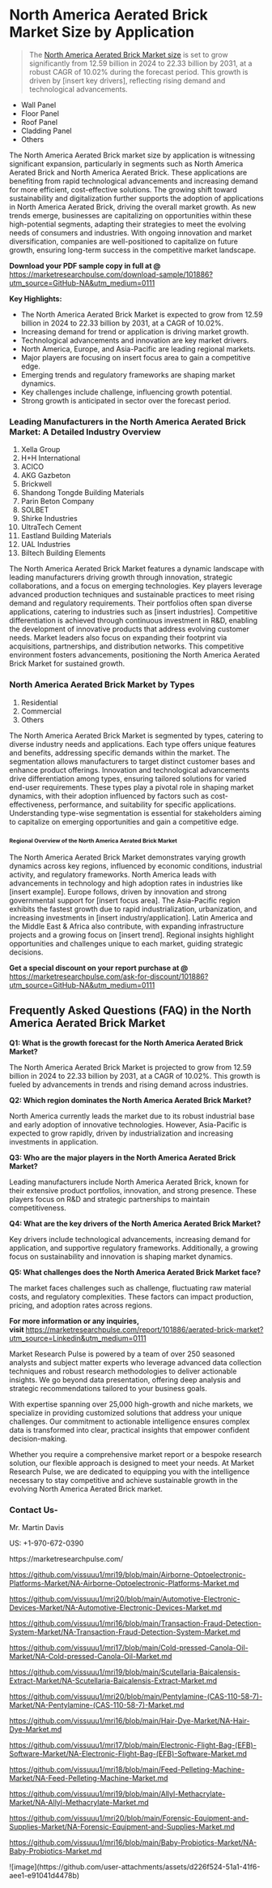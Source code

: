 <h1>North America Aerated Brick Market&nbsp;Size by Application</h1><blockquote><p>The <a href="https://marketresearchpulse.com/download-sample/101886?utm_source=GitHub-NA&amp;utm_medium=0111">North America Aerated Brick Market size</a> is set to grow significantly from 12.59 billion in 2024 to 22.33 billion by 2031, at a robust CAGR of 10.02% during the forecast period. This growth is driven by [insert key drivers], reflecting rising demand and technological advancements.</p></blockquote><ul><li>Wall Panel<li> Floor Panel<li> Roof Panel<li> Cladding Panel<li> Others</li></ul><p>The North America Aerated Brick market size by application is witnessing significant expansion, particularly in segments such as North America Aerated Brick and North America Aerated Brick. These applications are benefiting from rapid technological advancements and increasing demand for more efficient, cost-effective solutions. The growing shift toward sustainability and digitalization further supports the adoption of applications in North America Aerated Brick, driving the overall market growth. As new trends emerge, businesses are capitalizing on opportunities within these high-potential segments, adapting their strategies to meet the evolving needs of consumers and industries. With ongoing innovation and market diversification, companies are well-positioned to capitalize on future growth, ensuring long-term success in the competitive market landscape.</p><p><strong>Download your PDF sample copy in full at @ </strong><a href="https://marketresearchpulse.com/download-sample/101886?utm_source=GitHub-NA&amp;utm_medium=0111">https://marketresearchpulse.com/download-sample/101886?utm_source=GitHub-NA&amp;utm_medium=0111</a></p><p><strong>Key Highlights: </strong></p><ul><li>The North America Aerated Brick Market is expected to grow from 12.59 billion in 2024 to 22.33 billion by 2031, at a CAGR of 10.02%.</li><li>Increasing demand for trend or application is driving market growth.</li><li>Technological advancements and innovation are key market drivers.</li><li>North America, Europe, and Asia-Pacific are leading regional markets.</li><li>Major players are focusing on insert focus area to gain a competitive edge.</li><li>Emerging trends and regulatory frameworks are shaping market dynamics.</li><li>Key challenges include challenge, influencing growth potential.</li><li>Strong growth is anticipated in sector over the forecast period.</li></ul><h3>Leading Manufacturers in the North America Aerated Brick Market: A Detailed Industry Overview</h3><ol><li>Xella Group</li><li>H+H International</li><li>ACICO</li><li>AKG Gazbeton</li><li>Brickwell</li><li>Shandong Tongde Building Materials</li><li>Parin Beton Company</li><li>SOLBET</li><li>Shirke Industries</li><li>UltraTech Cement</li><li>Eastland Building Materials</li><li>UAL Industries</li><li>Biltech Building Elements</li></ol><div class="flex max-w-full flex-col flex-grow"><div class="min-h-8 text-message flex w-full flex-col items-end gap-2 whitespace-normal break-words [.text-message+&amp;]:mt-5" dir="auto" data-message-author-role="assistant" data-message-id="fd8432e4-4910-450d-b182-61b7bfb0a01f" data-message-model-slug="gpt-4o"><div class="flex w-full flex-col gap-1 empty:hidden first:pt-[3px]"><div class="markdown prose w-full break-words dark:prose-invert light"><p>The North America Aerated Brick Market features a dynamic landscape with leading manufacturers driving growth through innovation, strategic collaborations, and a focus on emerging technologies. Key players leverage advanced production techniques and sustainable practices to meet rising demand and regulatory requirements. Their portfolios often span diverse applications, catering to industries such as [insert industries]. Competitive differentiation is achieved through continuous investment in R&amp;D, enabling the development of innovative products that address evolving customer needs. Market leaders also focus on expanding their footprint via acquisitions, partnerships, and distribution networks. This competitive environment fosters advancements, positioning the North America Aerated Brick Market for sustained growth.</p></div></div></div></div><h3>North America Aerated Brick Market by Types</h3><ol><li>Residential<li> Commercial<li> Others</li></ol><div class="flex max-w-full flex-col flex-grow"><div class="min-h-8 text-message flex w-full flex-col items-end gap-2 whitespace-normal break-words [.text-message+&amp;]:mt-5" dir="auto" data-message-author-role="assistant" data-message-id="084470be-0bb7-4664-bddf-5156b4f41249" data-message-model-slug="gpt-4o-mini"><div class="flex w-full flex-col gap-1 empty:hidden first:pt-[3px]"><div class="markdown prose w-full break-words dark:prose-invert light"><p>The North America Aerated Brick Market is segmented by types, catering to diverse industry needs and applications. Each type offers unique features and benefits, addressing specific demands within the market. The segmentation allows manufacturers to target distinct customer bases and enhance product offerings. Innovation and technological advancements drive differentiation among types, ensuring tailored solutions for varied end-user requirements. These types play a pivotal role in shaping market dynamics, with their adoption influenced by factors such as cost-effectiveness, performance, and suitability for specific applications. Understanding type-wise segmentation is essential for stakeholders aiming to capitalize on emerging opportunities and gain a competitive edge.</p></div></div></div></div><h3><span style="font-size: 11px;">Regional Overview of the North America Aerated Brick Market</span></h3><div class="flex max-w-full flex-col flex-grow"><div class="min-h-8 text-message flex w-full flex-col items-end gap-2 whitespace-normal break-words [.text-message+&amp;]:mt-5" dir="auto" data-message-author-role="assistant" data-message-id="e9038762-ce64-4e30-91c9-9bd413514231" data-message-model-slug="gpt-4o-mini"><div class="flex w-full flex-col gap-1 empty:hidden first:pt-[3px]"><div class="markdown prose w-full break-words dark:prose-invert light"><p>The North America Aerated Brick Market demonstrates varying growth dynamics across key regions, influenced by economic conditions, industrial activity, and regulatory frameworks. North America leads with advancements in technology and high adoption rates in industries like [insert example]. Europe follows, driven by innovation and strong governmental support for [insert focus area]. The Asia-Pacific region exhibits the fastest growth due to rapid industrialization, urbanization, and increasing investments in [insert industry/application]. Latin America and the Middle East &amp; Africa also contribute, with expanding infrastructure projects and a growing focus on [insert trend]. Regional insights highlight opportunities and challenges unique to each market, guiding strategic decisions.</p></div></div></div></div><p><strong>Get a special discount on your report purchase at @ </strong><a href="https://marketresearchpulse.com/ask-for-discount/101886?utm_source=GitHub-NA&amp;utm_medium=0111">https://marketresearchpulse.com/ask-for-discount/101886?utm_source=GitHub-NA&amp;utm_medium=0111</a></p><h2>Frequently Asked Questions (FAQ) in the North America Aerated Brick Market</h2><p><strong>Q1: What is the growth forecast for the North America Aerated Brick Market?</strong></p><p>The North America Aerated Brick Market is projected to grow from 12.59 billion in 2024 to 22.33 billion by 2031, at a CAGR of 10.02%. This growth is fueled by advancements in trends and rising demand across industries.</p><p><strong>Q2: Which region dominates the North America Aerated Brick Market?</strong></p><p>North America currently leads the market due to its robust industrial base and early adoption of innovative technologies. However, Asia-Pacific is expected to grow rapidly, driven by industrialization and increasing investments in application.</p><p><strong>Q3: Who are the major players in the North America Aerated Brick Market?</strong></p><p>Leading manufacturers include North America Aerated Brick, known for their extensive product portfolios, innovation, and strong presence. These players focus on R&amp;D and strategic partnerships to maintain competitiveness.</p><p><strong>Q4: What are the key drivers of the North America Aerated Brick Market?</strong></p><p>Key drivers include technological advancements, increasing demand for application, and supportive regulatory frameworks. Additionally, a growing focus on sustainability and innovation is shaping market dynamics.</p><p><strong>Q5: What challenges does the North America Aerated Brick Market face?</strong></p><p>The market faces challenges such as challenge, fluctuating raw material costs, and regulatory complexities. These factors can impact production, pricing, and adoption rates across regions.</p><p><strong>For more information or any inquiries, visit&nbsp;</strong><a href="https://marketresearchpulse.com/report/101886/aerated-brick-market?utm_source=Linkedin&utm_medium=0111">https://marketresearchpulse.com/report/101886/aerated-brick-market?utm_source=Linkedin&utm_medium=0111</a></p><p>Market Research Pulse is powered by a team of over 250 seasoned analysts and subject matter experts who leverage advanced data collection techniques and robust research methodologies to deliver actionable insights. We go beyond data presentation, offering deep analysis and strategic recommendations tailored to your business goals.</p><p>With expertise spanning over 25,000 high-growth and niche markets, we specialize in providing customized solutions that address your unique challenges. Our commitment to actionable intelligence ensures complex data is transformed into clear, practical insights that empower confident decision-making.</p><p>Whether you require a comprehensive market report or a bespoke research solution, our flexible approach is designed to meet your needs. At Market Research Pulse, we are dedicated to equipping you with the intelligence necessary to stay competitive and achieve sustainable growth in the evolving North America Aerated Brick market.</p><h3><strong>Contact Us-</strong></h3><p>Mr. Martin Davis</p><p>US: +1-970-672-0390</p><p>https://marketresearchpulse.com/</p><p><a href="https://github.com/vissuuu1/mri19/blob/main/Airborne-Optoelectronic-Platforms-Market/NA-Airborne-Optoelectronic-Platforms-Market.md">https://github.com/vissuuu1/mri19/blob/main/Airborne-Optoelectronic-Platforms-Market/NA-Airborne-Optoelectronic-Platforms-Market.md</a></p><p><a href="https://github.com/vissuuu1/mri20/blob/main/Automotive-Electronic-Devices-Market/NA-Automotive-Electronic-Devices-Market.md">https://github.com/vissuuu1/mri20/blob/main/Automotive-Electronic-Devices-Market/NA-Automotive-Electronic-Devices-Market.md</a></p><p><a href="https://github.com/vissuuu1/mri16/blob/main/Transaction-Fraud-Detection-System-Market/NA-Transaction-Fraud-Detection-System-Market.md">https://github.com/vissuuu1/mri16/blob/main/Transaction-Fraud-Detection-System-Market/NA-Transaction-Fraud-Detection-System-Market.md</a></p><p><a href="https://github.com/vissuuu1/mri17/blob/main/Cold-pressed-Canola-Oil-Market/NA-Cold-pressed-Canola-Oil-Market.md">https://github.com/vissuuu1/mri17/blob/main/Cold-pressed-Canola-Oil-Market/NA-Cold-pressed-Canola-Oil-Market.md</a></p><p><a href="https://github.com/vissuuu1/mri19/blob/main/Scutellaria-Baicalensis-Extract-Market/NA-Scutellaria-Baicalensis-Extract-Market.md">https://github.com/vissuuu1/mri19/blob/main/Scutellaria-Baicalensis-Extract-Market/NA-Scutellaria-Baicalensis-Extract-Market.md</a></p><p><a href="https://github.com/vissuuu1/mri20/blob/main/Pentylamine-(CAS-110-58-7)-Market/NA-Pentylamine-(CAS-110-58-7)-Market.md">https://github.com/vissuuu1/mri20/blob/main/Pentylamine-(CAS-110-58-7)-Market/NA-Pentylamine-(CAS-110-58-7)-Market.md</a></p><p><a href="https://github.com/vissuuu1/mri16/blob/main/Hair-Dye-Market/NA-Hair-Dye-Market.md">https://github.com/vissuuu1/mri16/blob/main/Hair-Dye-Market/NA-Hair-Dye-Market.md</a></p><p><a href="https://github.com/vissuuu1/mri17/blob/main/Electronic-Flight-Bag-(EFB)-Software-Market/NA-Electronic-Flight-Bag-(EFB)-Software-Market.md">https://github.com/vissuuu1/mri17/blob/main/Electronic-Flight-Bag-(EFB)-Software-Market/NA-Electronic-Flight-Bag-(EFB)-Software-Market.md</a></p><p><a href="https://github.com/vissuuu1/mri18/blob/main/Feed-Pelleting-Machine-Market/NA-Feed-Pelleting-Machine-Market.md">https://github.com/vissuuu1/mri18/blob/main/Feed-Pelleting-Machine-Market/NA-Feed-Pelleting-Machine-Market.md</a></p><p><a href="https://github.com/vissuuu1/mri19/blob/main/Allyl-Methacrylate-Market/NA-Allyl-Methacrylate-Market.md">https://github.com/vissuuu1/mri19/blob/main/Allyl-Methacrylate-Market/NA-Allyl-Methacrylate-Market.md</a></p><p><a href="https://github.com/vissuuu1/mri20/blob/main/Forensic-Equipment-and-Supplies-Market/NA-Forensic-Equipment-and-Supplies-Market.md">https://github.com/vissuuu1/mri20/blob/main/Forensic-Equipment-and-Supplies-Market/NA-Forensic-Equipment-and-Supplies-Market.md</a></p><p><a href="https://github.com/vissuuu1/mri16/blob/main/Baby-Probiotics-Market/NA-Baby-Probiotics-Market.md">https://github.com/vissuuu1/mri16/blob/main/Baby-Probiotics-Market/NA-Baby-Probiotics-Market.md</a></p>
![image](https://github.com/user-attachments/assets/d226f524-51a1-41f6-aee1-e91041d4478b)
